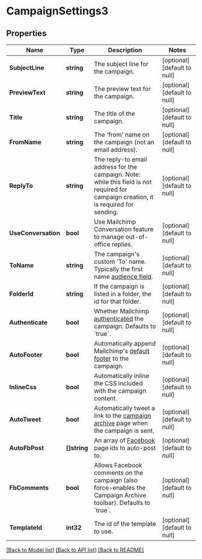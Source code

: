 # CampaignSettings3

## Properties
Name | Type | Description | Notes
------------ | ------------- | ------------- | -------------
**SubjectLine** | **string** | The subject line for the campaign. | [optional] [default to null]
**PreviewText** | **string** | The preview text for the campaign. | [optional] [default to null]
**Title** | **string** | The title of the campaign. | [optional] [default to null]
**FromName** | **string** | The &#39;from&#39; name on the campaign (not an email address). | [optional] [default to null]
**ReplyTo** | **string** | The reply-to email address for the campaign. Note: while this field is not required for campaign creation, it is required for sending. | [optional] [default to null]
**UseConversation** | **bool** | Use Mailchimp Conversation feature to manage out-of-office replies. | [optional] [default to null]
**ToName** | **string** | The campaign&#39;s custom &#39;To&#39; name. Typically the first name [audience field](https://mailchimp.com/help/getting-started-with-merge-tags/). | [optional] [default to null]
**FolderId** | **string** | If the campaign is listed in a folder, the id for that folder. | [optional] [default to null]
**Authenticate** | **bool** | Whether Mailchimp [authenticated](https://mailchimp.com/help/about-email-authentication/) the campaign. Defaults to &#x60;true&#x60;. | [optional] [default to null]
**AutoFooter** | **bool** | Automatically append Mailchimp&#39;s [default footer](https://mailchimp.com/help/about-campaign-footers/) to the campaign. | [optional] [default to null]
**InlineCss** | **bool** | Automatically inline the CSS included with the campaign content. | [optional] [default to null]
**AutoTweet** | **bool** | Automatically tweet a link to the [campaign archive](https://mailchimp.com/help/about-email-campaign-archives-and-pages/) page when the campaign is sent. | [optional] [default to null]
**AutoFbPost** | **[]string** | An array of [Facebook](https://mailchimp.com/help/connect-or-disconnect-the-facebook-integration/) page ids to auto-post to. | [optional] [default to null]
**FbComments** | **bool** | Allows Facebook comments on the campaign (also force-enables the Campaign Archive toolbar). Defaults to &#x60;true&#x60;. | [optional] [default to null]
**TemplateId** | **int32** | The id of the template to use. | [optional] [default to null]

[[Back to Model list]](../README.md#documentation-for-models) [[Back to API list]](../README.md#documentation-for-api-endpoints) [[Back to README]](../README.md)


